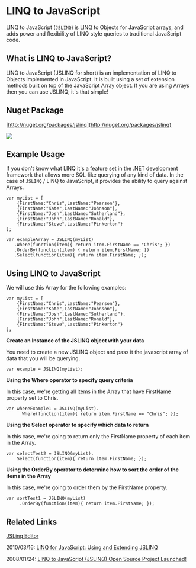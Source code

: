 # LINQ to JavaScript

LINQ to JavaScript (`JSLINQ`) is LINQ to Objects for JavaScript arrays, and adds power and flexibility of LINQ style queries to traditional JavaScript code.

## What is LINQ to JavaScript?

LINQ to JavaScript (JSLINQ for short) is an implementation of LINQ to Objects implemented in JavaScript. It is built using a set of extension methods built on top of the JavaScript Array object. If you are using Arrays then you can use JSLINQ; it's that simple!

## Nuget Package

[http://nuget.org/packages/jslinq](http://nuget.org/packages/jslinq)

![](images/Nuget-jslinq-install.png)

## Example Usage

If you don't know what LINQ it's a feature set in the .NET development framework that allows more SQL-like querying of any kind of data. In the case of `JSLINQ` / LINQ to JavaScript, it provides the ability to query against Arrays.

    var myList = [
        {FirstName:"Chris",LastName:"Pearson"},
        {FirstName:"Kate",LastName:"Johnson"},
        {FirstName:"Josh",LastName:"Sutherland"},
        {FirstName:"John",LastName:"Ronald"},
        {FirstName:"Steve",LastName:"Pinkerton"}
    ];
            
    var exampleArray = JSLINQ(myList)
       .Where(function(item){ return item.FirstName == "Chris"; })
       .OrderBy(function(item) { return item.FirstName; })
       .Select(function(item){ return item.FirstName; });

## Using LINQ to JavaScript

We will use this Array for the following examples:

    var myList = [
        {FirstName:"Chris",LastName:"Pearson"},
        {FirstName:"Kate",LastName:"Johnson"},
        {FirstName:"Josh",LastName:"Sutherland"},
        {FirstName:"John",LastName:"Ronald"},
        {FirstName:"Steve",LastName:"Pinkerton"}
    ];

**Create an Instance of the JSLINQ object with your data**

You need to create a new JSLINQ object and pass it the javascript array of data that you will be querying.

    var example = JSLINQ(myList);

**Using the Where operator to specify query criteria**

In this case, we're getting all items in the Array that have FirstName property set to Chris.

    var whereExample1 = JSLINQ(myList).
          Where(function(item){ return item.FirstName == "Chris"; });

**Using the Select operator to specify which data to return**

In this case, we're going to return only the FirstName property of each item in the Array.

    var selectTest2 = JSLINQ(myList).
        Select(function(item){ return item.FirstName; });

**Using the OrderBy operator to determine how to sort the order of the items in the Array**

In this case, we're going to order them by the FirstName property.

    var sortTest1 = JSLINQ(myList)
         .OrderBy(function(item){ return item.FirstName; });

## Related Links

[JSLinq Editor](http://secretgeek.net/JsLinq/)

2010/03/16: [LINQ for JavaScript: Using and Extending JSLINQ](http://www.gregshackles.com/2010/03/linq-for-javascript-using-and-extending-jslinq/)

2008/01/24: [LINQ to JavaScript (JSLINQ) Open Source Project Launched!](http://pietschsoft.com/post/2008/01/24/LINQ-to-JavaScript-%28JSLINQ%29-Open-Source-Project-Launched!.aspx)